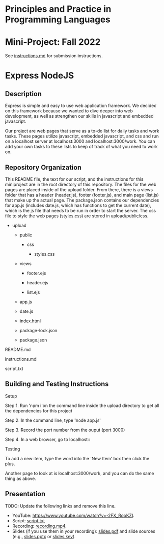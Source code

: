 # Principles and Practice in Programming Languages
# Mini-Project: Fall 2022

See [instructions.md](instructions.md) for submission instructions.

# Express NodeJS

## Description

Express is simple and easy to use web application framework. We decided on this framework because we wanted to dive deeper into web development, as well as strengthen our skills in javascript and embedded javascript.

Our project are web pages that serve as a to-do list for daily tasks and work tasks. These pages utilize javascript, embedded javascript, and css and run on a localhost server at localhost:3000 and localhost:3000/work. You can add your own tasks to these lists to keep of track of what you need to work on.

## Repository Organization

This README file, the text for our script, and the instructions for this miniproject are in the root directory of this repository. The files for the web pages are placed inside of the upload folder. From there, there is a views folder that has a header (header.js), footer (footer.js), and main page (list.js) that make up the actual page. The package.json contains our dependencies for app.js (includes date.js, which has functions to get the current date), which is the js file that needs to be run in order to start the server. The css file to style the web pages (styles.css) are stored in upload/public/css.

- upload

    - public
    
        - css
        
            - styles.css
            
    - views
    
        - footer.ejs
        
        - header.ejs
        
        - list.ejs
        
    - app.js
    
    - date.js
    
    - index.html
    
    - package-lock.json
    
    - package.json
    
README.md

instructions.md

script.txt

## Building and Testing Instructions

Setup

Step 1. Run 'npm i'on the command line inside the upload directory to get all the dependencies for this project

Step 2. In the command line, type 'node app.js'

Step 3. Record the port number from the ouput (port 3000)

Step 4. In a web browser, go to localhost::<port number>
  
Testing
  
To add a new item, type the word into the 'New Item' box then click the plus.
  
Another page to look at is localhost:3000/work, and you can do the same thing as above.

## Presentation

TODO: Update the following links and remove this line.

- YouTube: https://www.youtube.com/watch?v=-2FX_RooKZI.
- Script: [script.txt](script.txt)
- Recording: [recording.mp4](recording.mp4).
- Slides (if you use them in your recording): [slides.pdf](slides.pdf) and slide sources (e.g., [slides.pptx](slides.pptx) or [slides.key](slides.key)).
